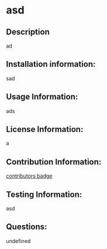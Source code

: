 
# asd
  
## Description
ad
  
## Installation information:
sad
  
## Usage Information:
ads
  
## License Information:
a
  
## Contribution Information:
[contributors badge](https://img.shields.io/badge/Contributors-sd-brightgreen)
## Testing Information:
asd
  
## Questions:
undefined
  
